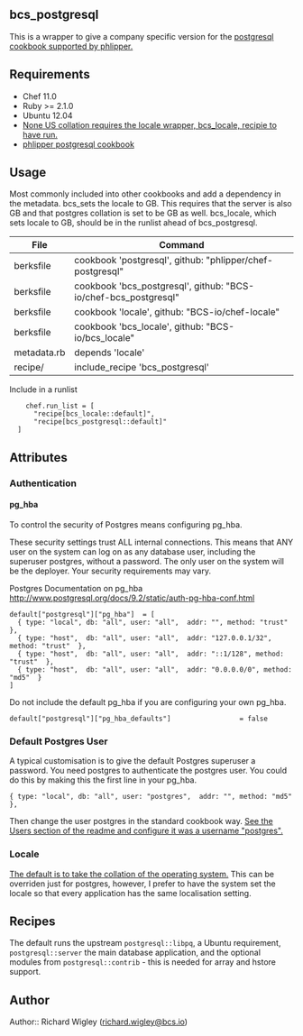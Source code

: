 ## bcs_postgresql

This is a wrapper to give a company specific version for the [postgresql cookbook supported by phlipper.](https://github.com/phlipper/chef-postgresql)

## Requirements

* Chef 11.0
* Ruby >= 2.1.0
* Ubuntu 12.04
* [None US collation requires the locale wrapper, bcs_locale, recipie to have run.](https://github.com/BCS-io/bcs_locale)
* [phlipper postgresql cookbook](https://github.com/phlipper/chef-postgresql)

## Usage

Most commonly included into other cookbooks and add a dependency in the metadata.
bcs_sets the locale to GB. This requires that the server is also GB and that postgres collation is set to be GB as well. bcs_locale, which sets locale to GB, should be in the runlist ahead of bcs_postgresql.

| File        | Command                                                         |
| ----------- | ----------------------------------------------------------------|
| berksfile   | cookbook 'postgresql', github: "phlipper/chef-postgresql"       |
| berksfile   | cookbook 'bcs_postgresql', github: "BCS-io/chef-bcs_postgresql" |
| berksfile   | cookbook 'locale', github: "BCS-io/chef-locale"                 |
| berksfile   | cookbook 'bcs_locale', github: "BCS-io/bcs_locale"              |
| metadata.rb | depends 'locale'                                                |
| recipe/     | include_recipe 'bcs_postgresql'                                 |


Include in a runlist

````
    chef.run_list = [
      "recipe[bcs_locale::default]",
      "recipe[bcs_postgresql::default]"
  ]
````


## Attributes

### Authentication

#### pg_hba

To control the security of Postgres means configuring pg_hba.

These security settings trust ALL internal connections. This means that ANY user on the system can log on as any database user, including the superuser postgres, without a password. The only user on the system will be the deployer. Your security requirements may vary.

Postgres Documentation on pg_hba http://www.postgresql.org/docs/9.2/static/auth-pg-hba-conf.html

````
default["postgresql"]["pg_hba"]  = [
  { type: "local", db: "all", user: "all",  addr: "", method: "trust"  },
  { type: "host",  db: "all", user: "all",  addr: "127.0.0.1/32", method: "trust"  },
  { type: "host",  db: "all", user: "all",  addr: "::1/128", method: "trust"  },
  { type: "host",  db: "all", user: "all",  addr: "0.0.0.0/0", method: "md5"  }
]
````

Do not include the default pg_hba if you are configuring your own pg_hba.

````
default["postgresql"]["pg_hba_defaults"]                 = false
````

### Default Postgres User

A typical customisation is to give the default Postgres superuser a password. You need postgres to authenticate the postgres user. You could do this by making this the first line in your pg_hba.

````
{ type: "local", db: "all", user: "postgres",  addr: "", method: "md5"  },
````

Then change the user postgres in the standard cookbook way. [See the Users section of the readme and configure it was a username "postgres".](https://github.com/phlipper/chef-postgresql/blob/master/README.md#usage)

### Locale

[The default is to take the collation of the operating system.](http://www.postgresql.org/docs/9.3/static/locale.html) This can be overriden just for postgres, however, I prefer to have the system set the locale so that every application has the same localisation setting.


## Recipes

The default runs the upstream `postgresql::libpq`, a Ubuntu requirement, `postgresql::server` the main database application, and the optional modules from `postgresql::contrib` - this is needed for array and hstore support.

## Author

Author:: Richard Wigley (richard.wigley@bcs.io)
